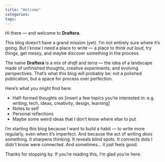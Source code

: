```yaml
---
title: "Welcome"
categories:
tags:
---
```


Hi there — and welcome to **Draftera**.

This blog doesn’t have a grand mission (yet). I’m not entirely sure where it’s going. But I know I need a place to write — a place to *think out loud*, try things, get messy, and maybe discover something in the process.

The name **Draftera** is a mix of *draft* and *terra* — the idea of a landscape made of unfinished thoughts, creative experiments, and evolving perspectives. That’s what this blog will probably be: not a polished publication, but a space for process over perfection.

Here’s what you might find here:
- Half-formed thoughts on [insert a few topics you’re interested in: e.g. writing, tech, ideas, creativity, design, learning]
- Notes to self
- Personal reflections
- Maybe some weird ideas that I don’t know where else to put

I’m starting this blog because I want to build a habit — to write more regularly, even when it’s imperfect. And because the act of writing *does* something. It sharpens thinking. It reveals blind spots. It connects dots I didn’t know were connected. And sometimes… it just feels good.

Thanks for stopping by. If you’re reading this, I’m glad you’re here.
